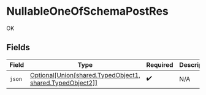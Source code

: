 # NullableOneOfSchemaPostRes

OK


## Fields

| Field                                                                                                               | Type                                                                                                                | Required                                                                                                            | Description                                                                                                         |
| ------------------------------------------------------------------------------------------------------------------- | ------------------------------------------------------------------------------------------------------------------- | ------------------------------------------------------------------------------------------------------------------- | ------------------------------------------------------------------------------------------------------------------- |
| `json`                                                                                                              | [Optional[Union[shared.TypedObject1, shared.TypedObject2]]](../../models/operations/nullableoneofschemapostjson.md) | :heavy_check_mark:                                                                                                  | N/A                                                                                                                 |